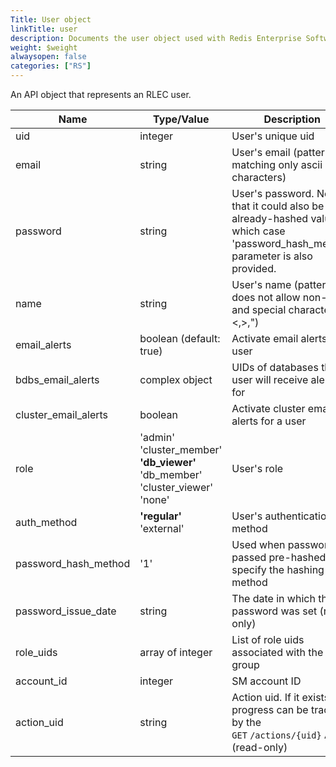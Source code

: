 ```yaml
---
Title: User object
linkTitle: user
description: Documents the user object used with Redis Enterprise Software REST API calls.
weight: $weight
alwaysopen: false
categories: ["RS"]
---
```


An API object that represents an RLEC user.

| Name | Type/Value | Description |
|------|------------|-------------|
| uid                   | integer            | User's unique uid |
| email                 | string             | User's email (pattern matching only ascii characters) |
| password              | string             | User's password. Note that it could also be an already-hashed value, in which case 'password_hash_method' parameter is also provided. |
| name                  | string             | User's name (pattern does not allow non-ascii and special characters &,\<,>,") |
| email_alerts          | boolean (default: true) | Activate email alerts for a user |
| bdbs_email_alerts     | complex object     | UIDs of databases that user will receive alerts for |
| cluster_email_alerts  | boolean            | Activate cluster email alerts for a user |
| role                  | 'admin'<br />'cluster_member'<br />**'db_viewer'**<br />'db_member'<br />'cluster_viewer'<br />'none' | User's role |
| auth_method           | **'regular'**<br />'external' | User's authentication method |
| password_hash_method  | '1'                | Used when password is passed pre-hashed to specify the hashing method |
| password_issue_date   | string             | The date in which the password was set (read-only) |
| role_uids             | array of integer   | List of role uids associated with the LDAP group |
| account_id            | integer            | SM account ID |
| action_uid            | string             | Action uid. If it exists, progress can be tracked by the `GET`&nbsp;`/actions/{uid}` API (read-only) |
